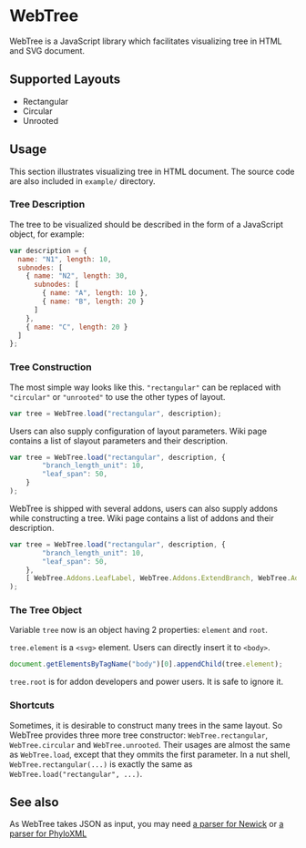 # WebTree

WebTree is a JavaScript library which facilitates visualizing tree in HTML and SVG document.




## Supported Layouts

* Rectangular
* Circular
* Unrooted




## Usage

This section illustrates visualizing tree in HTML document. The source code are also included in `example/` directory. 



### Tree Description

The tree to be visualized should be described in the form of a JavaScript object, for example:

```javascript
var description = {
  name: "N1", length: 10,
  subnodes: [
    { name: "N2", length: 30,
      subnodes: [
        { name: "A", length: 10 },
        { name: "B", length: 20 }
      ]
    },
    { name: "C", length: 20 }
  ]
};
```



### Tree Construction

The most simple way looks like this. `"rectangular"` can be replaced with `"circular"` or `"unrooted"` to use the other types of layout. 

```javascript
var tree = WebTree.load("rectangular", description);
```

Users can also supply configuration of layout parameters. Wiki page contains a list of slayout parameters and their description. 

```javascript
var tree = WebTree.load("rectangular", description, {
        "branch_length_unit": 10,
        "leaf_span": 50,
    }
);
```

WebTree is shipped with several addons, users can also supply addons while constructing a tree. Wiki page contains a list of addons and their description. 

```javascript
var tree = WebTree.load("rectangular", description, {
        "branch_length_unit": 10,
        "leaf_span": 50,
    },
    [ WebTree.Addons.LeafLabel, WebTree.Addons.ExtendBranch, WebTree.Addons.ElementClass ]
);
```


### The Tree Object

Variable `tree` now is an object having 2 properties: `element` and `root`. 

`tree.element` is a `<svg>` element. Users can directly insert it to `<body>`. 

```javascript
document.getElementsByTagName("body")[0].appendChild(tree.element);
```

`tree.root` is for addon developers and power users. It is safe to ignore it.



### Shortcuts

Sometimes, it is desirable to construct many trees in the same layout. So WebTree provides three more tree constructor: `WebTree.rectangular`, `WebTree.circular` and `WebTree.unrooted`. Their usages are almost the same as `WebTree.load`, except that they ommits the first parameter. In a nut shell, `WebTree.rectangular(...)` is exactly the same as `WebTree.load("rectangular", ...)`. 




## See also

As WebTree takes JSON as input, you may need [a parser for Newick](https://github.com/KelvinLu1024/newick.js) or [a parser for PhyloXML](https://github.com/KelvinLu1024/phyloxml.js)
